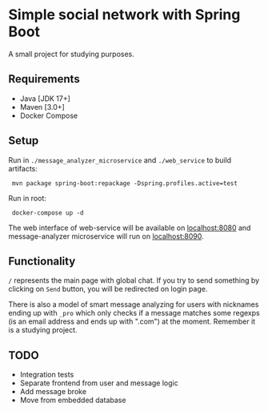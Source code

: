 # Simple social network with Spring Boot

A small project for studying purposes.

## Requirements

* Java [JDK 17+]
* Maven [3.0+]
* Docker Compose

## Setup

Run in `./message_analyzer_microservice` and `./web_service` to build artifacts:
```
 mvn package spring-boot:repackage -Dspring.profiles.active=test
```

Run in root:
```
 docker-compose up -d
```

The web interface of web-service will be available on [localhost:8080](http://localhost:8080/)
and message-analyzer microservice will run on [localhost:8090](http://localhost:8090/).

## Functionality

`/` represents the main page with global chat. If you try to send something by clicking on `Send` button, 
you will be redirected on login page.

There is also a model of smart message analyzing for users with nicknames ending up with `_pro` which
only checks if a message matches some regexps (is an email address and ends up with ".com") at the moment. 
Remember it is a studying project.

## TODO

* Integration tests
* Separate frontend from user and message logic
* Add message broke
* Move from embedded database
